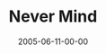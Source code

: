---
layout: message
category: message
series: "Mind+Screw"
title: "Never Mind"
date: 2005-06-11-00-00
message_id: 116
audio: "http://s3.amazonaws.com/crossroads-media/message/audio/Mind+Screw_04_06-12-05_Never_Mind.mp3"
audio-duration: "39:14"
explicit: false
---